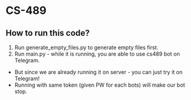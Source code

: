# CS-489
## How to run this code?
1. Run generate_empty_files.py to generate empty files first.
2. Run main.py - while it is running, you are able to use cs489 bot on Telegram.
- But since we are already running it on server - you can just try it on Telegram!
- Running with same token (given PW for each bots) will make our bot stop.
